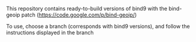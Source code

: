 This repository contains ready-to-build versions of bind9 with the bind-geoip patch (https://code.google.com/p/bind-geoip/)

To use, choose a branch (corresponds with bind9 versions), and follow the instructions displayed in the branch
